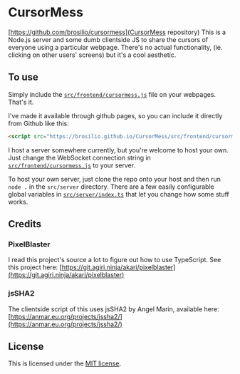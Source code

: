 # CursorMess
[https://github.com/brosilio/cursormess](CursorMess repository)
This is a Node.js server and some dumb clientside JS to share the cursors of everyone using a particular webpage.
There's no actual functionality, (ie. clicking on other users' screens) but it's a cool aesthetic.

## To use
Simply include the [`src/frontend/cursormess.js`](src/frontend/cursormess.js) file on your webpages. That's it.

I've made it available through github pages, so you can include it directly from Github like this:
```html
<script src="https://brosilio.github.io/CursorMess/src/frontend/cursormess.js"></script>
```

I host a server somewhere currently, but you're welcome to host your own. Just change the WebSocket
connection string in [`src/frontend/cursormess.js`](src/frontend/cursormess.js) to your server.

To host your own server, just clone the repo onto your host and then run `node .` in the `src/server` directory.
There are a few easily configurable global variables in [`src/server/index.ts`](src/server/index.ts) that let you change how some stuff works.

## Credits
### PixelBlaster
I read this project's source a lot to figure out how to use TypeScript.
See this project here: [https://git.agiri.ninja/akari/pixelblaster](https://git.agiri.ninja/akari/pixelblaster)

### jsSHA2
The clientside script of this uses jsSHA2 by Angel Marin, available here: [https://anmar.eu.org/projects/jssha2/](https://anmar.eu.org/projects/jssha2/)

## License
This is licensed under the [MIT license](LICENSE).